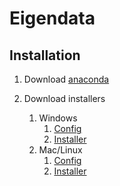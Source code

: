 # Eigendata

## Installation

1. Download [anaconda](https://www.anaconda.com/products/individual)

2. Download installers

   1. Windows
      1. <a href="files/windows_environment.yaml" download>Config</a>
      2. <a href="files/install_windows.bat" download>Installer</a>
   2. Mac/Linux
      1. <a href="files/default_environment.yaml" download>Config</a>
      2. <a href="files/install_default.sh" download>Installer</a>

   